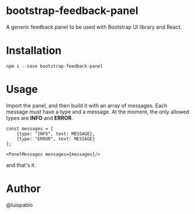 # bootstrap-feedback-panel
A generic feedback panel to be used with Bootstrap UI library and React.

# Installation

```
npm i --save bootstrap-feedback-panel
```

# Usage

Import the panel, and then build it with an array of messages. Each message
must have a type and a message. At the moment, the only allowed types are **INFO** and **ERROR**.

```
const messages = [
	{type: "INFO", text: MESSAGE},
	{type: "ERROR", text: MESSAGE}
];

<PanelMessages messages={messages}/>
```

and that's it.

# Author
@luispablo
